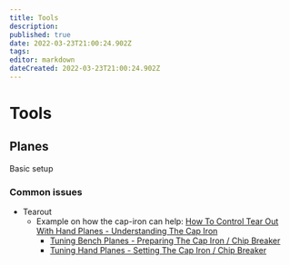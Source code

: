 ```yaml
---
title: Tools
description: 
published: true
date: 2022-03-23T21:00:24.902Z
tags: 
editor: markdown
dateCreated: 2022-03-23T21:00:24.902Z
---
```


# Tools

## Planes

Basic setup

### Common issues

* Tearout
  * Example on how the cap-iron can help: [How To Control Tear Out With Hand Planes - Understanding The Cap Iron](https://www.youtube.com/watch?v=1bhh6kxXZOQ)
    * [Tuning Bench Planes - Preparing The Cap Iron / Chip Breaker](https://www.youtube.com/watch?v=fVfJxDFNinc)
    * [Tuning Hand Planes - Setting The Cap Iron / Chip Breaker](https://www.youtube.com/watch?v=xmDVa5cxq8w)

